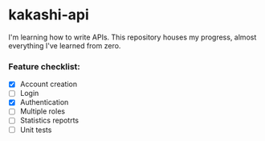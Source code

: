 # kakashi-api

I'm learning how to write APIs. This repository houses my progress, almost everything I've learned from zero.

### Feature checklist:

- [x] Account creation
- [ ] Login
- [x] Authentication
- [ ] Multiple roles
- [ ] Statistics repotrts
- [ ] Unit tests
